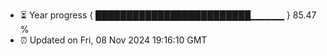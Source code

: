 - ⏳ Year progress { █████████████████████████▁▁▁▁▁ } 85.47 %
- ⏰ Updated on Fri, 08 Nov 2024 19:16:10 GMT

